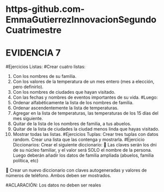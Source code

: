 # https-github.com-EmmaGutierrezInnovacionSegundoCuatrimestre
#                           EVIDENCIA 7
#Ejercicios Listas:
#Crear cuatro listas:
1. Con los nombres de su familia.
2. Con los valores de la temperatura de un mes entero (mes a elección, pero definirlo).
3. Con los nombres de ciudades que hayan visitado.
4. Con las fechas y nombres de eventos importantes de su vida.
#Luego:
1. Ordenar alfabéticamente la lista de los nombres de familia.
2. Ordenar ascendentemente la lista de temperaturas.
3. Agregar en la lista de temperaturas, las temperaturas de los 15 días del mes siguiente.
4. Quitar de la lista de los nombres de familia, a tus abuelos.
5. Quitar de la lista de ciudades la ciudad menos linda que hayas visitado.
6. Mostrar todas las listas.
#Ejercicios Tuplas:
Crear tres tuplas con datos random. 
Crear una lista que las contenga y mostrarla.
#Ejercicio Diccionarios:
Crear el siguiente diccionario:
 Las claves serán los dni de su núcleo familiar, y el valor será SOLO el nombre de la persona.
Luego deberán añadir los datos de familia ampliada (abuelos, familia política, etc)

 Crear un nuevo diccionario con claves autogeneradas y valores de números de teléfono.
Ambos deben ser mostrados.

#ACLARACIÓN:
Los datos no deben ser reales
